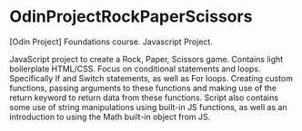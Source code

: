 # OdinProjectRockPaperScissors
[Odin Project] Foundations course. Javascript Project.

JavaScript project to create a Rock, Paper, Scissors game. Contains light boilerplate HTML/CSS.
Focus on conditional statements and loops. Specifically If and Switch statements, as well as For loops.
Creating custom functions, passing arguments to these functions and making use of the return keyword to return data from these functions.
Script also contains some use of string manipulations using built-in JS functions, as well as an introduction to using the Math built-in object from JS.